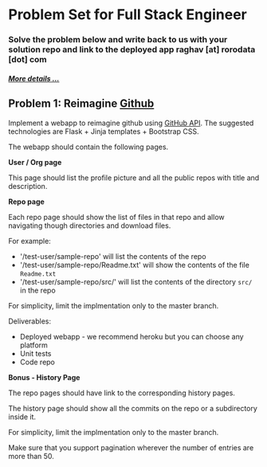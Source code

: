 # Problem Set for Full Stack Engineer
### Solve the problem below and write back to us with your solution repo and link to the deployed app raghav [at] rorodata [dot] com
##### [More details ...](https://angel.co/rorodata/jobs/163154-full-stack-engineer-python)


## **Problem 1: Reimagine [Github](https://github.com)**

Implement a webapp to reimagine github using [GitHub API](https://developer.github.com/v3/). The suggested technologies are Flask + Jinja templates + Bootstrap CSS.

The webapp should contain the following pages.

**User / Org page**

This page should list the profile picture and all the public repos with title and description.

**Repo page**

Each repo page should show the list of files in that repo and allow navigating though directories and download files.

For example:

* '/test-user/sample-repo' will list the contents of the repo
* '/test-user/sample-repo/Readme.txt' will show the contents of the file `Readme.txt`
* '/test-user/sample-repo/src/' will list the contents of the directory `src/` in the repo

For simplicity, limit the implmentation only to the master branch.

Deliverables:
* Deployed webapp - we recommend heroku but you can choose any platform
* Unit tests
* Code repo

**Bonus - History Page**

The repo pages should have link to the corresponding history pages.

The history page should show all the commits on the repo or a subdirectory inside it.

For simplicity, limit the implmentation only to the master branch.

Make sure that you support pagination wherever the number of entries are more than 50.
